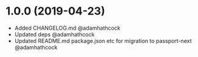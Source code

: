 # 1.0.0 (2019-04-23)

* Added CHANGELOG.md @adamhathcock
* Updated deps @adamhathcock
* Updated README.md package.json etc for migration to passport-next @adamhathcock